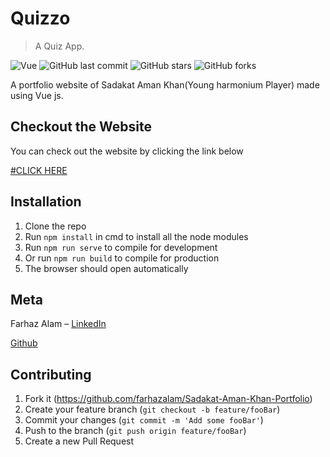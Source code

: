 # Quizzo
> A Quiz App. 

![Vue](https://img.shields.io/badge/vue-4.4.4-green)
![GitHub last commit](https://img.shields.io/github/last-commit/farhazalam/Sadakat-Aman-Khan-Portfolio)
![GitHub stars](https://img.shields.io/github/stars/farhazalam/Sadakat-Aman-Khan-Portfolio?style=social)
![GitHub forks](https://img.shields.io/github/forks/farhazalam/Sadakat-Aman-Khan-Portfolio?style=social)

A portfolio website of Sadakat Aman Khan(Young harmonium Player) made using Vue js.


## Checkout the Website

You can check out the website by clicking the link below

[#CLICK HERE](https://sadakat.netlify.app)

## Installation

1. Clone the repo
2. Run ```npm install``` in cmd to install all the node modules
3. Run ```npm run serve``` to compile for development
4. Or run ```npm run build``` to compile for production
5. The browser should open automatically

## Meta

Farhaz Alam – 
[LinkedIn](https://www.linkedin.com/in/farhaz-alam-59669213a/)

[Github](https://github.com/farhazalam)

## Contributing

1. Fork it (<https://github.com/farhazalam/Sadakat-Aman-Khan-Portfolio>)
2. Create your feature branch (`git checkout -b feature/fooBar`)
3. Commit your changes (`git commit -m 'Add some fooBar'`)
4. Push to the branch (`git push origin feature/fooBar`)
5. Create a new Pull Request
